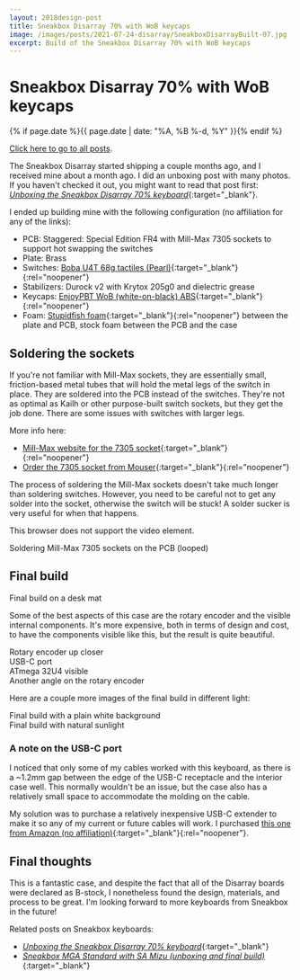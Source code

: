 ```yaml
---
layout: 2018design-post
title: Sneakbox Disarray 70% with WoB keycaps
image: /images/posts/2021-07-24-disarray/SneakboxDisarrayBuilt-07.jpg
excerpt: Build of the Sneakbox Disarray 70% with WoB keycaps
---
```


# Sneakbox Disarray 70% with WoB keycaps

{% if page.date %}{{ page.date | date: "%A, %B %-d, %Y" }}{% endif %}

[Click here to go to all posts](/posts/).

The Sneakbox Disarray started shipping a couple months ago, and I received mine about a month ago. I did an unboxing post with many photos. If you haven't checked it out, you might want to read that post first: [_Unboxing the Sneakbox Disarray 70% keyboard_](/posts/2021-06-20-disarray-unboxing/){:target="_blank"}.

I ended up building mine with the following configuration (no affiliation for any of the links):

* PCB: Staggered: Special Edition FR4 with Mill-Max 7305 sockets to support hot swapping the switches
* Plate: Brass
* Switches: [Boba U4T 68g tactiles (Pearl)](https://mkultra.click/boba-tactile-u4t-switches/){:target="_blank"}{:rel="noopener"}
* Stabilizers: Durock v2 with Krytox 205g0 and dielectric grease
* Keycaps: [EnjoyPBT WoB (white-on-black) ABS](https://kbdfans.com/products/enjoypbt-abs-doubleshot-mechanical-keyboard-keycaps-set-2){:target="_blank"}{:rel="noopener"}
* Foam: [Stupidfish foam](https://stupidfish.design/products/discipline65-case-and-plate-foam-set){:target="_blank"}{:rel="noopener"} between the plate and PCB, stock foam between the PCB and the case

## Soldering the sockets

If you're not familiar with Mill-Max sockets, they are essentially small, friction-based metal tubes that will hold the metal legs of the switch in place. They are soldered into the PCB instead of the switches. They're not as optimal as Kailh or other purpose-built switch sockets, but they get the job done. There are some issues with switches with larger legs.

More info here:

* [Mill-Max website for the 7305 socket](https://www.mill-max.com/products/receptacle/7305/7305-0-15-15-47-27-10-0){:target="_blank"}{:rel="noopener"}
* [Order the 7305 socket from Mouser](https://www.mouser.com/ProductDetail/Mill-Max/7305-0-15-15-47-27-10-0?qs=QVz7UnnaAAGZJgZDI7Hd%2FA%3D%3D){:target="_blank"}{:rel="noopener"}

The process of soldering the Mill-Max sockets doesn't take much longer than soldering switches. However, you need to be careful not to get any solder into the socket, otherwise the switch will be stuck! A solder sucker is very useful for when that happens.

<div class="center width30">
  <amp-video autoplay loop noaudio
    width="540"
    height="960"
    layout="responsive"
    title="Soldering Mill-Max 7305 sockets on the PCB (looped)">
    <source src="/images/posts/2021-07-24-disarray/disarraysoldering.webm"
      type="video/webm" />
    <source src="/images/posts/2021-07-24-disarray/disarraysoldering.mp4"
      type="video/mp4" />
    <div fallback>
      <p>This browser does not support the video element.</p>
    </div>
  </amp-video>
  <figcaption class="center">Soldering Mill-Max 7305 sockets on the PCB (looped)</figcaption>
</div>

## Final build

<div class="center width70">
  <a href="/images/posts/2021-07-24-disarray/SneakboxDisarrayBuilt-07.jpg" target="_blank" rel="noopener">
    <amp-img src="/images/posts/2021-07-24-disarray/SneakboxDisarrayBuilt-07.jpg" width="3000" height="2000" alt="Final build on a desk mat" layout="responsive"></amp-img>
  </a>
  <figcaption class="center">Final build on a desk mat</figcaption>
</div>

Some of the best aspects of this case are the rotary encoder and the visible internal components. It's more expensive, both in terms of design and cost, to have the components visible like this, but the result is quite beautiful.

<div class="flex-horizontal">
  <div class="flex-item-horizontal">
    <a href="/images/posts/2021-07-24-disarray/SneakboxDisarrayBuilt-02.jpg" target="_blank" rel="noopener">
      <amp-img src="/images/posts/2021-07-24-disarray/SneakboxDisarrayBuilt-02.jpg" width="3000" height="2000" alt="Rotary encoder up closer" layout="responsive"></amp-img>
    </a>
    <figcaption class="center">Rotary encoder up closer</figcaption>
  </div>
  <div class="flex-item-horizontal">
    <a href="/images/posts/2021-07-24-disarray/SneakboxDisarrayBuilt-03.jpg" target="_blank" rel="noopener">
      <amp-img src="/images/posts/2021-07-24-disarray/SneakboxDisarrayBuilt-03.jpg" width="3000" height="2000" alt="USB-C port" layout="responsive"></amp-img>
    </a>
    <figcaption class="center">USB-C port</figcaption>
  </div>
</div>

<div class="flex-horizontal">
  <div class="flex-item-horizontal">
    <a href="/images/posts/2021-07-24-disarray/SneakboxDisarrayBuilt-04.jpg" target="_blank" rel="noopener">
      <amp-img src="/images/posts/2021-07-24-disarray/SneakboxDisarrayBuilt-04.jpg" width="3000" height="2000" alt="ATmega 32U4 visible" layout="responsive"></amp-img>
    </a>
    <figcaption class="center">ATmega 32U4 visible</figcaption>
  </div>
  <div class="flex-item-horizontal">
    <a href="/images/posts/2021-07-24-disarray/SneakboxDisarrayBuilt-05.jpg" target="_blank" rel="noopener">
      <amp-img src="/images/posts/2021-07-24-disarray/SneakboxDisarrayBuilt-05.jpg" width="3000" height="2000" alt="Another angle on the rotary encoder" layout="responsive"></amp-img>
    </a>
    <figcaption class="center">Another angle on the rotary encoder</figcaption>
  </div>
</div>

Here are a couple more images of the final build in different light:

<div class="center width70">
  <a href="/images/posts/2021-07-24-disarray/SneakboxDisarrayBuilt-06.jpg" target="_blank" rel="noopener">
    <amp-img src="/images/posts/2021-07-24-disarray/SneakboxDisarrayBuilt-06.jpg" width="3000" height="2000" alt="Final build with a plain white background" layout="responsive"></amp-img>
  </a>
  <figcaption class="center">Final build with a plain white background</figcaption>
</div>


<div class="center width70">
  <a href="/images/posts/2021-07-24-disarray/SneakboxDisarrayBuilt-01.jpg" target="_blank" rel="noopener">
    <amp-img src="/images/posts/2021-07-24-disarray/SneakboxDisarrayBuilt-01.jpg" width="3000" height="2000" alt="Final build with natural sunlight" layout="responsive"></amp-img>
  </a>
  <figcaption class="center">Final build with natural sunlight</figcaption>
</div>


### A note on the USB-C port

I noticed that only some of my cables worked with this keyboard, as there is a \~1.2mm gap between the edge of the USB-C receptacle and the interior case well. This normally wouldn't be an issue, but the case also has a relatively small space to accommodate the molding on the cable.

My solution was to purchase a relatively inexpensive USB-C extender to make it so any of my current or future cables will work. I purchased [this one from Amazon (no affiliation)](https://smile.amazon.com/gp/product/B07MBWH7QG/){:target="_blank"}{:rel="noopener"}.

## Final thoughts

This is a fantastic case, and despite the fact that all of the Disarray boards were declared as B-stock, I nonetheless found the design, materials, and process to be great. I'm looking forward to more keyboards from Sneakbox in the future!

Related posts on Sneakbox keyboards:

* [_Unboxing the Sneakbox Disarray 70% keyboard_](/posts/2021-06-20-disarray-unboxing/){:target="_blank"}
* [_Sneakbox MGA Standard with SA Mizu (unboxing and final build)_](/posts/2021-07-24-sneakbox-mga-sa-mizu/){:target="_blank"}
